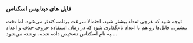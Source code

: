 ### فایل های دیتابیس اسکناس
توجه شود که هرچی تعداد بیشتر شود، احتمالا سرعت برنامه کندتر می‌شود. اما دقت بیشتر...
فایل‌ها رو هم با اعداد نام‌گذاری شود که در زمان استفاده حروف حذف و اعداد به نام اسکناس تشخیص داده شده، نوشته می‌شود....
